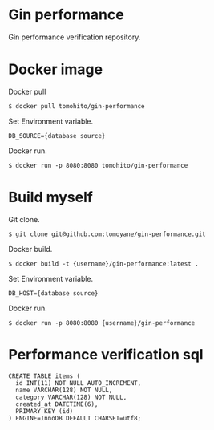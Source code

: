 # Gin performance
Gin performance verification repository.

# Docker image
Docker pull
```
$ docker pull tomohito/gin-performance
```

Set Environment variable.
```
DB_SOURCE={database source}
```

Docker run.
```
$ docker run -p 8080:8080 tomohito/gin-performance
```

# Build myself
Git clone.
```
$ git clone git@github.com:tomoyane/gin-performance.git
```

Docker build.
```
$ docker build -t {username}/gin-performance:latest .
```

Set Environment variable.
```
DB_HOST={database source}
```

Docker run.
```
$ docker run -p 8080:8080 {username}/gin-performance
```

# Performance verification sql
```
CREATE TABLE items (
  id INT(11) NOT NULL AUTO_INCREMENT,
  name VARCHAR(128) NOT NULL,
  category VARCHAR(128) NOT NULL,
  created_at DATETIME(6),
  PRIMARY KEY (id)
) ENGINE=InnoDB DEFAULT CHARSET=utf8;
```
